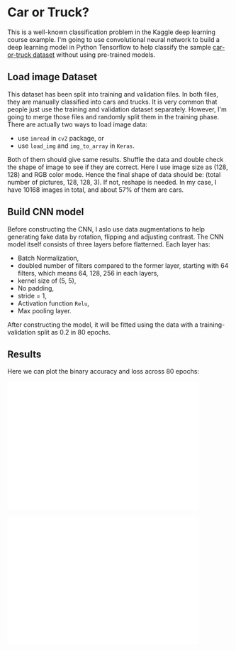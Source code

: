# Car or Truck?

This is a well-known classification problem in the Kaggle deep learning course example. I'm going to use convolutional neural network to build a deep learning model in Python Tensorflow to help classify the sample [car-or-truck dataset](https://www.kaggle.com/datasets/ryanholbrook/car-or-truck) without using pre-trained models.

## Load image Dataset
This dataset has been split into training and validation files. In both files, they are manually classified into cars and trucks. It is very common that people just use the training and validation dataset separately. However, I'm going to merge those files and randomly split them in the training phase. There are actually two ways to load image data:
  * use `imread` in `cv2` package, or
  * use `load_img` and `img_to_array` in `Keras`. 
 
Both of them should give same results. Shuffle the data and double check the shape of image to see if they are correct. Here I use image size as (128, 128) and RGB color mode. Hence the final shape of data should be: (total number of pictures, 128, 128, 3). If not, reshape is needed. In my case, I have 10168 images in total, and about 57% of them are cars.

## Build CNN model
Before constructing the CNN, I aslo use data augmentations to help generating fake data by rotation, flipping and adjusting contrast. The CNN model itself consists of three layers before flatterned. Each layer has:
 * Batch Normalization, 
 * doubled number of filters compared to the former layer, starting with 64 filters, which means 64, 128, 256 in each layers,
 * kernel size of (5, 5),
 * No padding,
 * stride = 1,
 * Activation function `Relu`,
 * Max pooling layer.

After constructing the model, it will be fitted using the data with a training-validation split as 0.2 in 80 epochs.

## Results
Here we can plot the binary accuracy and loss across 80 epochs:

![training vs. validation accuracy](accuracy.png)


![training vs. validation loss](loss.png)

